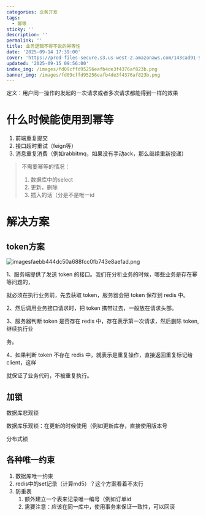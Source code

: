 ```yaml
---
categories: 业务开发
tags:
  - 幂等
sticky: ''
description: ''
permalink: ''
title: 业务逻辑不得不说的幂等性
date: '2025-09-14 17:39:00'
cover: 'https://prod-files-secure.s3.us-west-2.amazonaws.com/143cad91-961b-48b0-82dc-78fbb6eb5abe/24d85998-e308-4baa-87fa-8d48c6d92494/82673125_p0.png?X-Amz-Algorithm=AWS4-HMAC-SHA256&X-Amz-Content-Sha256=UNSIGNED-PAYLOAD&X-Amz-Credential=ASIAZI2LB466X7JJKXOB%2F20250918%2Fus-west-2%2Fs3%2Faws4_request&X-Amz-Date=20250918T190051Z&X-Amz-Expires=3600&X-Amz-Security-Token=IQoJb3JpZ2luX2VjEEkaCXVzLXdlc3QtMiJHMEUCIChwcraQVZ0ojuyvhSRwEiEoAdzMH4dBdy9P95J%2FmtN1AiEAsrLVHOYxFUid2m2r4deBydHTri4QsxQtOy%2B0rKeuSuYqiAQIwv%2F%2F%2F%2F%2F%2F%2F%2F%2F%2FARAAGgw2Mzc0MjMxODM4MDUiDClW9bVLGD6OSSh4WCrcA7wWFuW%2Bye448ODb2nFLqE%2FYoz%2Fs6x9IOvQVmuNeaOI%2F%2BDmE3oizXfGt5sycloXyCNBki6Ow5EfQhIdUZyEb4RGpz63KwljDHDc5jFiVsYT70G%2BEacQ3%2Bov5PQegWOKi5%2B8XXdVNrBSdCqZxFS5SzpwMnY0F4X1E5WWwktRUCJPvYBrq5b8XnwPLjXJVTiPFEIUc4fa1sZNJ42R0TLFXMj5RTVWwas4f3ijDGKWNWkqLUHUipnakpaHroyGwlCv89WcPGa52uBCA0hxQiNrClNQk5tNH9V1Viz%2BYp848LZ8oJHqKXFw3pRypuRsohYbRE6BPn3F2NaOr97V%2BdSZ%2BRcFm3W87WKxVBpuz%2BpnPmRkwOT0Y2G4mpe2QVhLm9MW1RCUlN4zllkse1%2FeEKyFDYtRHAEqDLrsuuv5lazaihhPG2Ylj5DmEmNWiJTH7RmAv3LgAUkVuq9gBiz3vAyTPDGgLOa1PStXizIBSYdMROYNwKoVxrFXyNkonLf25iNjqbpnKpCKiKbdap1O2Qshe7dVql8q9WDMqZjJa4q8cQIpQ3pipoHed8zrJttLhpayt%2BLVJIUWHJ8N7NiIB%2BRa304990Lw2usFw6y7HfMZudCiDp4LhKDhEx4pnMLePML35sMYGOqUBxE27i7lcSItPPnbV02YJdrC6UBzbMKvvR9SWKUEKonoPC1H%2FoapGKCbXW3iXkWwq6Fj6qum0btfqtF8mSvipHorxiDvxWKei2rWFZqRa1Y32nGhB6fNLDXPOMyOQsIs0zq4DpXBM6kL7J4D89lYRYhXV%2BUT%2BbIPmWzfInzhNNOxjJpkcM%2B07nZrhy1SUOsb22T1h%2FabwefboLWkEQ2ZmJQjhXzkQ&X-Amz-Signature=17a4c5ca7df6dfae685328518b4fc089bda99e398dad12d0a99614e10ebf1dcc&X-Amz-SignedHeaders=host&x-amz-checksum-mode=ENABLED&x-id=GetObject'
updated: '2025-09-15 09:56:00'
index_img: /images/fd09cffd95256eafb4de3f4376af823b.png
banner_img: /images/fd09cffd95256eafb4de3f4376af823b.png
---
```


定义：用户同一操作的发起的一次请求或者多次请求都能得到一样的效果


# 什么时候能使用到幂等

1. 前端重复提交
2. 接口超时重试（feign等）
3. 消息重复消费（例如rabbitmq，如果没有手动ack，那么继续重新投递）
> 不需要幂等的情况：
> 1. 数据库中的select
> 2. 更新，删除
> 3. 插入的话（分是不是唯一id
>

# 解决方案


## token方案


![imagesfaebb444dc50a688fcc0fb743e8aefad.png](/images/d884a09f539819a2e9e4fb24c2a4a18a.png)


1、服务端提供了发送 token 的接口。我们在分析业务的时候，哪些业务是存在幂等问题的，


就必须在执行业务前，先去获取 token，服务器会把 token 保存到 redis 中。


2、然后调用业务接口请求时，把 token 携带过去，一般放在请求头部。


3、服务器判断 token 是否存在 redis 中，存在表示第一次请求，然后删除 token,继续执行业


务。


4、如果判断 token 不存在 redis 中，就表示是重复操作，直接返回重复标记给 client，这样


就保证了业务代码，不被重复执行。


## 加锁


数据库悲观锁


数据库乐观锁：在更新的时候使用（例如更新库存，直接使用版本号


分布式锁


## 各种唯一约束

1. 数据库唯一约束
2. redis中的set记录（计算md5）？这个方案看着不太行
3. 防重表
    1. 额外建立一个表来记录唯一编号（例如订单id
    2. 需要注意：应该在同一库中，使用事务来保证一致性，可以回滚
